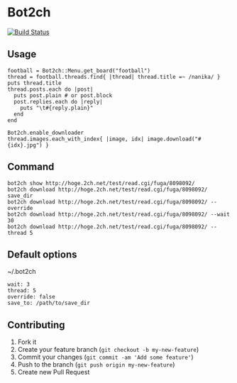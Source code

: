 # Bot2ch
[![Build Status](https://travis-ci.org/Manbo-/bot2ch.png)](https://travis-ci.org/Manbo-/bot2ch)

## Usage

    football = Bot2ch::Menu.get_board("football")
    thread = football.threads.find{ |thread| thread.title =~ /nanika/ }
    puts thread.title
    thread.posts.each do |post|
      puts post.plain # or post.block
      post.replies.each do |reply|
        puts "\t#{reply.plain}"
      end
    end

    Bot2ch.enable_downloader
    thread.images.each_with_index{ |image, idx| image.download("#{idx}.jpg") }

## Command

    bot2ch show http://hoge.2ch.net/test/read.cgi/fuga/8098092/
    bot2ch download http://hoge.2ch.net/test/read.cgi/fuga/8098092/ save_dir
    bot2ch download http://hoge.2ch.net/test/read.cgi/fuga/8098092/ --override
    bot2ch download http://hoge.2ch.net/test/read.cgi/fuga/8098092/ --wait 30
    bot2ch download http://hoge.2ch.net/test/read.cgi/fuga/8098092/ --thread 5

## Default options

~/.bot2ch

    wait: 3
    thread: 5
    override: false
    save_to: /path/to/save_dir

## Contributing

1. Fork it
2. Create your feature branch (`git checkout -b my-new-feature`)
3. Commit your changes (`git commit -am 'Add some feature'`)
4. Push to the branch (`git push origin my-new-feature`)
5. Create new Pull Request
